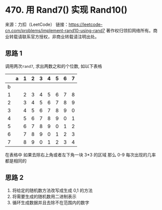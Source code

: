 # 470. 用 Rand7() 实现 Rand10()

来源：力扣（LeetCode）
链接：https://leetcode-cn.com/problems/implement-rand10-using-rand7
著作权归领扣网络所有。商业转载请联系官方授权，非商业转载请注明出处。

## 思路 1

调用两次`rand7`, 求出两数之和的个位数, 如以下表格

|     | a   | 1   | 2   | 3   | 4   | 5   | 6   | 7   |
| :-- | --- | --- | --- | --- | --- | --- | --- | --- |
| b   |     |     |     |     |     |     |     |     |
| 1   |     | 2   | 3   | 4   | 5   | 6   | 7   | 8   |
| 2   |     | 3   | 4   | 5   | 6   | 7   | 8   | 9   |
| 3   |     | 4   | 5   | 6   | 7   | 8   | 9   | 0   |
| 4   |     | 5   | 6   | 7   | 8   | 9   | 0   | 1   |
| 5   |     | 6   | 7   | 8   | 9   | 0   | 1   | 2   |
| 6   |     | 7   | 8   | 9   | 0   | 1   | 2   | 3   |
| 7   |     | 8   | 9   | 0   | 1   | 2   | 3   | 4   |

在表格中 如果去除右上角或者左下角一块 3\*3 的区域 那么 0-9 每次出现的几率都是相同的

## 思路 2

1. 将给定的随机数方法改写成生成 0,1 的方法
2. 将需要生成的随机数用二进制表示
3. 循环生成数据并且去除不在范围内的数字
